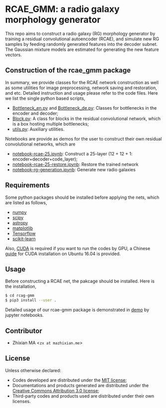 # RCAE_GMM: a radio galaxy morphology generator
This repo aims to construct a radio galaxy (RG) morphology generator by training a residual convolutional autoencoder (RCAE), and simulate new RG samples by feeding randomly generated features into the decoder subnet. The Gaussian mixture models are estimated for generating the new feature vectors. 

## Construction of the rcae\_gmm package
In summary, we provide classes for the RCAE network construction as well as some utilities for image preprocessing, network saving and restoration, and etc. Detailed instruction and usage please refer to the code files. Here we list the single python based scripts,
- [Bottleneck_en.py](https://github.com/myinxd/rcae_gmm/blob/master/rcae/bottleneck/bottleneck_en.py) and [Bottleneck_de.py](https://github.com/myinxd/rcae_gmm/blob/master/rcae/bottleneck/bottleneck_de.py): Classes for bottlenecks in the encoder and decoder;
- [Block.py](https://github.com/myinxd/rcae_gmm/blob/master/rcae/block/block.py): A class for blocks in the residual convolutional network, which is a box hosting multiple bottlenecks;
- [utils.py](https://github.com/myinxd/rcae_gmm/blob/master/rcae/utils/utils.py): Auxiliary utilities.

Notebooks are provide as demos for the user to construct their own residual convolutional networks, which are 
- [notebook-rcae-25.ipynb](): Construct a 25-layer (12 + 12 + 1: encoder+decoder+code_layer);
- [notebook-rcae-25-restore.ipynb](): Restore the trained network
- [notebook-rg-generation.ipynb](): Generate new radio galaxies

## Requirements
Some python packages should be installed before applying the nets, which are listed as follows,
- [numpy](http://www.numpy.org/)
- [scipy](https://www.scipy.org/)
- [astropy](https://www.astropy.org/)
- [matplotlib](http://www.matplotlib.org/)
- [Tensorflow](http://www.tensorflow.org/)
- [scikit-learn](http://scikit-learn.org/)

Also, [CUDA](http://develop.nvidia.org/cuda) is required if you want to run the codes by GPU, a Chinese [guide](http://www.mazhixian.me/2017/12/13/Install-tensorflow-with-gpu-library-CUDA-on-Ubuntu-16-04-x64/) for CUDA installation on Ubuntu 16.04 is provided.

## Usage
Before constructing a RCAE net, the pakcage should be installed. Here is the installation,
```sh
$ cd rcag-gmm
$ pip3 install --user .
```
Detailed usage of our rcae-gmm package is demonstrated in [demo](https://github.com/myinxd/rcae_gmm/blob/master/demo/) by jupyter notebooks.


## Contributor
- Zhixian MA <`zx at mazhixian.me`>

## License
Unless otherwise declared:

- Codes developed are distributed under the [MIT license](https://opensource.org/licenses/mit-license.php);
- Documentations and products generated are distributed under the [Creative Commons Attribution 3.0 license](https://creativecommons.org/licenses/by/3.0/us/deed.en_US);
- Third-party codes and products used are distributed under their own licenses.
